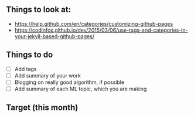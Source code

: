 
## Things to look at:
- https://help.github.com/en/categories/customizing-github-pages
- https://codinfox.github.io/dev/2015/03/06/use-tags-and-categories-in-your-jekyll-based-github-pages/

## Things to do
- [ ] Add tags
- [ ] Add summary of your work
- [ ] Blogging on really good algorithm, if possible
- [ ] Add summary of each ML topic, which you are making

## Target (this month)
